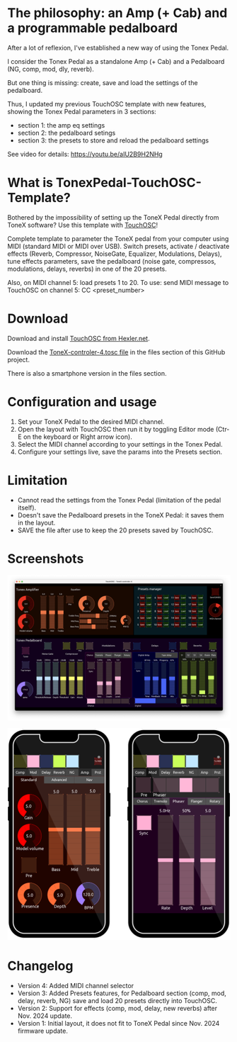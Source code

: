 # The philosophy: an Amp (+ Cab) and a programmable pedalboard

After a lot of reflexion, I've established a new way of using the Tonex Pedal.

I consider the Tonex Pedal as a standalone Amp (+ Cab) and a Pedalboard (NG, comp, mod, dly, reverb).

But one thing is missing: create, save and load the settings of the pedalboard.

Thus, I updated my previous TouchOSC template with new features, showing the Tonex Pedal parameters in 3 sections:
- section 1: the amp eq settings
- section 2: the pedalboard setings
- section 3: the presets to store and reload the pedalboard settings

See video for details: https://youtu.be/aIU2B9H2NHg

# What is TonexPedal-TouchOSC-Template?

Bothered by the impossibility of setting up the ToneX Pedal directly from ToneX software? Use this template with [TouchOSC](https://hexler.net/touchosc)!

Complete template to parameter the ToneX pedal from your computer using MIDI (standard MIDI or MIDI over USB). Switch presets, activate / deactivate effects (Reverb, Compressor, NoiseGate, Equalizer, Modulations, Delays), tune effects parameters, save the pedalboard (noise gate, compressos, modulations, delays, reverbs) in one of the 20 presets.

Also, on MIDI channel 5: load presets 1 to 20. To use: send MIDI message to TouchOSC on channel 5: CC <preset_number>

# Download

Download and install [TouchOSC from Hexler.net](https://hexler.net/touchosc).

Download the [ToneX-controler-4.tosc file](https://github.com/ThibaultDucray/TonexPedal-TouchOSC-Template/blob/main/ToneX-controler-4.tosc) in the files section of this GitHub project.

There is also a smartphone version in the files section.

# Configuration and usage

1. Set your ToneX Pedal to the desired MIDI channel.
2. Open the layout with TouchOSC then run it by toggling Editor mode (Ctr-E on the keyboard or Right arrow icon).
3. Select the MIDI channel according to your settings in the Tonex Pedal.
4. Configure your settings live, save the params into the Presets section.


# Limitation

- Cannot read the settings from the Tonex Pedal (limitation of the pedal itself).
- Doesn't save the Pedalboard presets in the ToneX Pedal: it saves them in the layout.
- SAVE the file after use to keep the 20 presets saved by TouchOSC.

# Screenshots

![Main screen](https://raw.githubusercontent.com/ThibaultDucray/TonexPedal-TouchOSC-Template/refs/heads/main/ToneX-controler-4.png "Main screen")

![Smartphone screen](https://raw.githubusercontent.com/ThibaultDucray/TonexPedal-TouchOSC-Template/refs/heads/main/ToneX-controler-4-smartphone.png "Smartphone screen")

# Changelog

- Version 4: Added MIDI channel selector
- Version 3: Added Presets features, for Pedalboard section (comp, mod, delay, reverb, NG) save and load 20 presets directly into TouchOSC.
- Version 2: Support for effects (comp, mod, delay, new reverbs) after Nov. 2024 update.
- Version 1: Initial layout, it does not fit to ToneX Pedal since Nov. 2024 firmware update.
